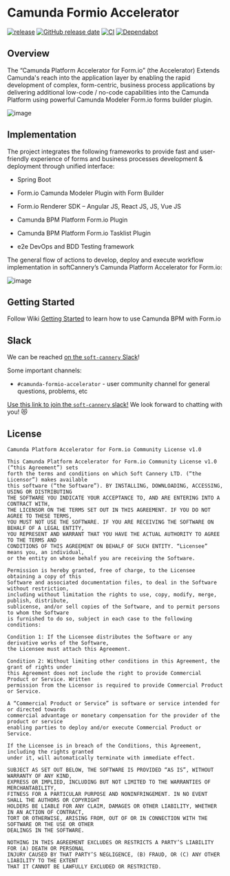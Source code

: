 # Camunda Formio Accelerator

[![release](https://img.shields.io/github/release/softcannery/camunda-formio-accelerator.svg)](https://github.com/softcannery/camunda-formio-accelerator/releases/latest)
[![GitHub release date](https://img.shields.io/github/release-date/softcannery/camunda-formio-accelerator.svg)](https://github.com/softcannery/camunda-formio-accelerator/releases)
[![CI](https://github.com/softcannery/camunda-formio-accelerator/actions/workflows/build-test-and-publish.yaml/badge.svg?branch=master)](https://github.com/softcannery/camunda-formio-accelerator/actions/workflows/build-test-and-publish.yaml)
[![Dependabot](https://badgen.net/badge/Dependabot/enabled/green?icon=dependabot)](https://dependabot.com/)

## Overview

The “Camunda Platform Accelerator for Form.io” (the Accelerator) Extends Camunda's reach into the application layer by enabling the rapid development of complex, form-centric, business process applications by delivering additional low-code / no-code capabilities into the Camunda Platform using powerful Camunda Modeler Form.io forms builder plugin.

![image](https://github.com/softcannery/camunda-formio-accelerator/assets/140441971/ebe44b54-14c0-4296-8529-848b6af7b1ab)

## Implementation

The project integrates the following frameworks to provide fast and user-friendly experience of forms and business processes development & deployment through unified interface:

- Spring Boot

- Form.io Camunda Modeler Plugin with Form Builder

- Form.io Renderer SDK – Angular JS, React JS, JS, Vue JS

- Camunda BPM Platform Form.io Plugin

- Camunda BPM Platform Form.io Tasklist Plugin

- e2e DevOps and BDD Testing framework

The general flow of actions to develop, deploy and execute workflow implementation in softCannery’s Camunda Platform Accelerator for Form.io:

![image](https://github.com/softcannery/camunda-formio-accelerator/assets/140441971/5a0fc14d-42fb-4b3b-bb8e-3aba1600c829)

## Getting Started

Follow Wiki [Getting Started](https://github.com/softcannery/camunda-formio-accelerator/wiki/Getting-Started) to learn how to use Camunda BPM with Form.io

## Slack

We can be reached [on the `soft-cannery` Slack](https://soft-cannery.slack.com/)!

Some important channels:

* `#camunda-formio-accelerator` - user community channel for general questions, problems, etc

[Use this link to join the `soft-cannery` slack!](https://join.slack.com/t/soft-cannery/shared_invite/zt-1zx0px9lf-6a5IsxJO5U~OyR9qklEWBg) We look forward to chatting with you! 😻

## License

```
Camunda Platform Accelerator for Form.io Community License v1.0

This Camunda Platform Accelerator for Form.io Community License v1.0 (“this Agreement”) sets 
forth the terms and conditions on which Soft Cannery LTD. (“the Licensor”) makes available
this software (“the Software”). BY INSTALLING, DOWNLOADING, ACCESSING, USING OR DISTRIBUTING
THE SOFTWARE YOU INDICATE YOUR ACCEPTANCE TO, AND ARE ENTERING INTO A CONTRACT WITH, 
THE LICENSOR ON THE TERMS SET OUT IN THIS AGREEMENT. IF YOU DO NOT AGREE TO THESE TERMS, 
YOU MUST NOT USE THE SOFTWARE. IF YOU ARE RECEIVING THE SOFTWARE ON BEHALF OF A LEGAL ENTITY, 
YOU REPRESENT AND WARRANT THAT YOU HAVE THE ACTUAL AUTHORITY TO AGREE TO THE TERMS AND 
CONDITIONS OF THIS AGREEMENT ON BEHALF OF SUCH ENTITY. “Licensee” means you, an individual, 
or the entity on whose behalf you are receiving the Software.

Permission is hereby granted, free of charge, to the Licensee obtaining a copy of this 
Software and associated documentation files, to deal in the Software without restriction, 
including without limitation the rights to use, copy, modify, merge, publish, distribute, 
sublicense, and/or sell copies of the Software, and to permit persons to whom the Software 
is furnished to do so, subject in each case to the following conditions:

Condition 1: If the Licensee distributes the Software or any derivative works of the Software,
the Licensee must attach this Agreement.

Condition 2: Without limiting other conditions in this Agreement, the grant of rights under
this Agreement does not include the right to provide Commercial Product or Service. Written
permission from the Licensor is required to provide Commercial Product or Service.

A “Commercial Product or Service” is software or service intended for or directed towards 
commercial advantage or monetary compensation for the provider of the product or service 
enabling parties to deploy and/or execute Commercial Product or Service.

If the Licensee is in breach of the Conditions, this Agreement, including the rights granted 
under it, will automatically terminate with immediate effect.

SUBJECT AS SET OUT BELOW, THE SOFTWARE IS PROVIDED “AS IS”, WITHOUT WARRANTY OF ANY KIND, 
EXPRESS OR IMPLIED, INCLUDING BUT NOT LIMITED TO THE WARRANTIES OF MERCHANTABILITY, 
FITNESS FOR A PARTICULAR PURPOSE AND NONINFRINGEMENT. IN NO EVENT SHALL THE AUTHORS OR COPYRIGHT
HOLDERS BE LIABLE FOR ANY CLAIM, DAMAGES OR OTHER LIABILITY, WHETHER IN AN ACTION OF CONTRACT, 
TORT OR OTHERWISE, ARISING FROM, OUT OF OR IN CONNECTION WITH THE SOFTWARE OR THE USE OR OTHER 
DEALINGS IN THE SOFTWARE.

NOTHING IN THIS AGREEMENT EXCLUDES OR RESTRICTS A PARTY’S LIABILITY FOR (A) DEATH OR PERSONAL 
INJURY CAUSED BY THAT PARTY’S NEGLIGENCE, (B) FRAUD, OR (C) ANY OTHER LIABILITY TO THE EXTENT 
THAT IT CANNOT BE LAWFULLY EXCLUDED OR RESTRICTED.
```

